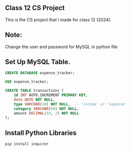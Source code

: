 ## Class 12 CS Project

This is the CS project that I made for class 12 (2024).

## Note:

Change the user and password for MySQL in python file

## Set Up MySQL Table.

```sql
CREATE DATABASE expense_tracker;

USE expense_tracker;

CREATE TABLE transactions (
    id INT AUTO_INCREMENT PRIMARY KEY,
    date DATE NOT NULL,
    type VARCHAR(10) NOT NULL,  -- 'income' or 'expense'
    category VARCHAR(50) NOT NULL,
    amount DECIMAL(10, 2) NOT NULL
);

```

## Install Python Libraries

```bash
pip install inquirer
```
